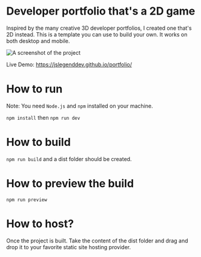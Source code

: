 # Developer portfolio that's a 2D game

Inspired by the many creative 3D developer portfolios, I created one that's 2D instead.
This is a template you can use to build your own. It works on both desktop
and mobile.

![A screenshot of the project](./developerportfoliothumbnail.png)

Live Demo: https://jslegenddev.github.io/portfolio/

# How to run

Note: You need `Node.js` and `npm` installed on your machine.

`npm install` then `npm run dev`

# How to build

`npm run build` and a dist folder should be created.

# How to preview the build

`npm run preview`

# How to host?

Once the project is built. Take the content of the dist folder and drag and drop it
to your favorite static site hosting provider.
